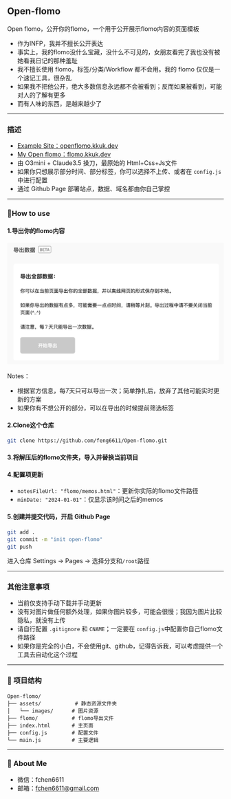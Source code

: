 ## Open-flomo

Open flomo，公开你的flomo，一个用于公开展示flomo内容的页面模板

- 作为INFP，我并不擅长公开表达
- 事实上，我的flomo没什么宝藏，没什么不可见的，女朋友看完了我也没有被她看我日记的那种羞耻
- 我不擅长使用 flomo，标签/分类/Workflow 都不会用。我的 flomo 仅仅是一个速记工具，很杂乱
- 如果我不把他公开，绝大多数信息永远都不会被看到；反而如果被看到，可能对人的了解有更多
- 而有人味的东西，是越来越少了

---
### 描述

- [Example Site：openflomo.kkuk.dev](https://openflomo.kkuk.dev) 
- [My Open flomo：flomo.kkuk.dev](https://flomo.kkuk.dev) 
- 由 O3mini + Claude3.5 操刀，最原始的 Html+Css+Js文件
- 如果你只想展示部分时间、部分标签，你可以选择不上传、或者在 `config.js` 中进行配置
- 通过 Github Page 部署站点，数据、域名都由你自己掌控

---
### 🌟How to use

#### 1.导出你的flomo内容
![导出flomo内容](assets/images/flomo.png)

Notes：
- 根据官方信息，每7天只可以导出一次；简单挣扎后，放弃了其他可能实时更新的方案
- 如果你有不想公开的部分，可以在导出的时候提前筛选标签

#### 2.Clone这个仓库
```bash
git clone https://github.com/feng6611/Open-flomo.git
```

#### 3.将解压后的flomo文件夹，导入并替换当前项目

#### 4.配置项更新
- `notesFileUrl: "flomo/memos.html"`：更新你实际的flomo文件路径
- `minDate: "2024-01-01"`：仅显示该时间之后的memos

#### 5.创建并提交代码，开启 Github Page
```bash
git add .
git commit -m "init open-flomo"
git push
```
进入仓库 Settings → Pages → 选择分支和`/root`路径

---
### 其他注意事项
- 当前仅支持手动下载并手动更新
- 没有对图片做任何额外处理，如果你图片较多，可能会很慢；我因为图片比较隐私，就没有上传
- 请自行配置 `.gitignore` 和 `CNAME`；一定要在 `config.js`中配置你自己flomo文件路径
- 如果你是完全的小白，不会使用git、github，记得告诉我，可以考虑提供一个工具去自动化这个过程

---
### 📁 项目结构

```
Open-flomo/
├── assets/           # 静态资源文件夹
│   └── images/      # 图片资源
├── flomo/           # flomo导出文件
├── index.html       # 主页面
├── config.js        # 配置文件
└── main.js          # 主要逻辑
```

---
### 📮 About Me

- 微信：fchen6611
- 邮箱：fchen6611@gmail.com